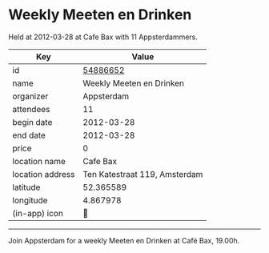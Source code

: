 # Weekly Meeten en Drinken
Held at 2012-03-28 at Cafe Bax with 11 Appsterdammers.
        
|Key|Value
|---|---|
|id|[54886652](https://www.meetup.com/appsterdam/events/54886652/)|
|name|Weekly Meeten en Drinken|
|organizer|Appsterdam|
|attendees|11|
|begin date|2012-03-28|
|end date|2012-03-28|
|price|0|
|location name|Cafe Bax|
|location address|Ten Katestraat 119, Amsterdam|
|latitude|52.365589|
|longitude|4.867978|
|(in-app) icon|🍺|

---

Join Appsterdam for a weekly Meeten en Drinken at Café Bax, 19.00h.


